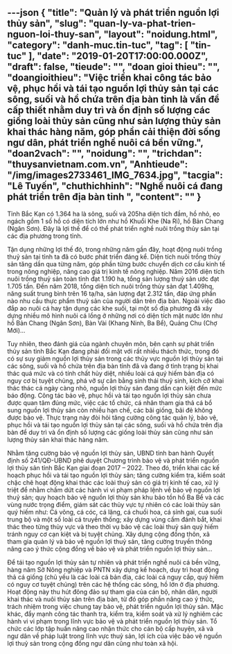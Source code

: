 ---json
{
    "title": "Quản lý và phát triển nguồn lợi thủy sản",
    "slug": "quan-ly-va-phat-trien-nguon-loi-thuy-san",
    "layout": "noidung.html",
    "category": "danh-muc.tin-tuc",
    "tag": [
        "tin-tuc"
    ],
    "date": "2019-01-20T17:00:00.000Z",
    "draft": false,
    "tieude": "",
    "doan gioi thieu": "",
    "doangioithieu": "Việc triển khai công tác bảo vệ, phục hồi và tái tạo nguồn lợi thủy sản tại các sông, suối và hồ chứa trên địa bàn tỉnh là vấn đề cấp thiết nhằm duy trì và ổn định số lượng các giống loài thủy sản cũng như sản lượng thủy sản khai thác hàng năm, góp phần cải thiện đời sống ngư dân, phát triển nghề nuôi cá bền vững.",
    "doan2vach": "",
    "noidung": "",
    "trichdan": "thuysanvietnam.com.vn",
    "Anhtieude": "/img/images2733461_IMG_7634.jpg",
    "tacgia": "Lê Tuyến",
    "chuthichhinh": "Nghề nuôi cá đang phát triển trên địa bàn tỉnh ",
    "__content__": ""
}
---
<p>Tỉnh Bắc Kạn c&oacute; 1.364 ha l&agrave; s&ocirc;ng, suối v&agrave; 205ha diện t&iacute;ch đầm, hồ nhỏ, eo ng&aacute;ch gồm 1 số hồ c&oacute; diện t&iacute;ch lớn như hồ Khuổi Khe (Na R&igrave;), hồ Bản Chang (Ng&acirc;n Sơn). Đ&acirc;y l&agrave; lợi thế để c&oacute; thể ph&aacute;t triển nghề nu&ocirc;i trồng thủy sản tại c&aacute;c địa phương trong tỉnh.</p>

<p>Tận dụng những lợi thế đ&oacute;, trong những năm gần đ&acirc;y, hoạt động nu&ocirc;i trồng thuỷ sản tại tỉnh ta đ&atilde; c&oacute; bước ph&aacute;t triển đ&aacute;ng kể. Diện t&iacute;ch nu&ocirc;i trồng thủy sản tăng dần qua từng năm, g&oacute;p phần từng bước chuyển dịch cơ cấu kinh tế trong n&ocirc;ng nghiệp, n&acirc;ng cao gi&aacute; trị kinh tế n&ocirc;ng nghiệp. Năm 2016 diện t&iacute;ch nu&ocirc;i trồng thuỷ sản to&agrave;n tỉnh đạt 1.190 ha, tổng sản lượng thuỷ sản ước đạt 1.705 tấn. Đến năm 2018, tổng diện t&iacute;ch nu&ocirc;i trồng thủy sản đạt 1.409hq, năng suất trung b&igrave;nh tr&ecirc;n&nbsp;16&nbsp;tạ/ha, sản lượng đạt 2.312&nbsp;tấn, đ&aacute;p ứng phần n&agrave;o nhu cầu thực phẩm thuỷ sản của người d&acirc;n tr&ecirc;n địa b&agrave;n. Ngo&agrave;i việc đ&agrave;o đắp ao nu&ocirc;i c&aacute; hay tận dụng c&aacute;c khe suối, tại một số địa phương đ&atilde; x&acirc;y dựng nhiều m&ocirc; h&igrave;nh nu&ocirc;i c&aacute; lồng ở những nơi c&oacute; diện t&iacute;ch mặt nước lớn như hồ Bản Chang (Ng&acirc;n Sơn), B&agrave;n V&agrave;i (Khang Ninh, Ba Bể), Quảng Chu (Chợ Mới)&hellip;</p>

<p>Tuy nhi&ecirc;n, theo đ&aacute;nh gi&aacute; của ng&agrave;nh chuy&ecirc;n m&ocirc;n, b&ecirc;n cạnh sự ph&aacute;t triển thủy sản tỉnh Bắc Kạn đang phải đối mặt với rất nhiều th&aacute;ch thức, trong đ&oacute; c&oacute; sự suy giảm nguồn lợi thủy sản trong c&aacute;c thủy vực nguồn lợi thủy sản tại c&aacute;c s&ocirc;ng, suối v&agrave; hồ chứa tr&ecirc;n địa b&agrave;n tỉnh đ&atilde; v&agrave; đang ở t&igrave;nh trạng bị khai th&aacute;c qu&aacute; mức v&agrave; c&oacute; t&iacute;nh chất hủy diệt, nhiều lo&agrave;i c&aacute; qu&yacute; hiếm bản địa c&oacute; nguy cơ bị tuyệt chủng, ph&aacute; vỡ sự c&acirc;n bằng sinh th&aacute;i thuỷ sinh, k&iacute;ch cỡ khai th&aacute;c th&aacute;c c&aacute; ng&agrave;y c&agrave;ng nhỏ, nguồn lợi thủy sản đang dần cạn kiệt đến mức b&aacute;o động. C&ocirc;ng t&aacute;c bảo vệ, phục hồi v&agrave; t&aacute;i tạo nguồn lợi thủy sản chưa được quan t&acirc;m đ&uacute;ng mức, việc c&aacute;c tổ chức, c&aacute; nh&acirc;n tham gia thả c&aacute; bổ sung nguồn lợi thủy sản c&ograve;n nhiều hạn chế, c&aacute;c b&atilde;i giống, b&atilde;i đẻ kh&ocirc;ng được bảo vệ. Thực trạng n&agrave;y đ&ograve;i hỏi tăng cường c&ocirc;ng t&aacute;c quản l&yacute;, bảo vệ, phục hồi v&agrave; t&aacute;i tạo nguồn lợi thủy sản tại c&aacute;c s&ocirc;ng, suối v&agrave; hồ chứa tr&ecirc;n địa b&agrave;n để duy tr&igrave; v&agrave; ổn định số lượng c&aacute;c giống lo&agrave;i thủy sản cũng như sản lượng thủy sản khai th&aacute;c h&agrave;ng năm.</p>

<p>Nhằm tăng cường bảo vệ nguồn lợi thủy sản, UBND tỉnh ban h&agrave;nh Quyết định số 241/QĐ-UBND ph&ecirc; duyệt Chương tr&igrave;nh bảo vệ v&agrave; ph&aacute;t triển nguồn lợi thủy sản tỉnh Bắc Kạn giai đoạn 2017 &ndash; 2022. Theo đ&oacute;, triển khai c&aacute;c kế hoạch phục hồi v&agrave; t&aacute;i tạo nguồn lợi thủy sản; tăng cường kiểm tra, kiểm so&aacute;t chặc chẽ hoạt động khai th&aacute;c c&aacute;c lo&agrave;i thuỷ sản c&oacute; gi&aacute; trị kinh tế cao, xử l&yacute; triệt để nhằm chấm dứt c&aacute;c h&agrave;nh vi vi phạm ph&aacute;p lệnh về bảo vệ nguồn lợi thuỷ sản; quy hoạch bảo vệ nguồn lợi thủy sản khu bảo tồn hồ Ba Bể v&agrave; c&aacute;c v&ugrave;ng nước trọng điểm, gi&aacute;m s&aacute;t c&aacute;c thủy vực tự nhi&ecirc;n c&oacute; c&aacute;c lo&agrave;i thủy sản qu&yacute; hiếm như: C&aacute; v&otilde;ng, c&aacute; c&oacute;c, c&aacute; lăng, c&aacute; chuối hoa, c&aacute; sỉnh gai, cua suối trung bộ v&agrave; một số lo&agrave;i c&aacute; truyền thống; x&acirc;y dựng v&ugrave;ng cấm đ&aacute;nh bắt, khai th&aacute;c theo từng thủy vực v&agrave; theo thời vụ bảo vệ c&aacute;c lo&agrave;i thuỷ sản qu&yacute; hiếm tr&aacute;nh nguy cơ cạn kiệt v&agrave; bị tuyệt chủng. X&acirc;y dựng cộng đồng th&ocirc;n, x&atilde; tham gia quản l&yacute; v&agrave; bảo vệ nguồn lợi thuỷ sản, tăng cường truyền th&ocirc;ng n&acirc;ng cao &yacute; thức cộng đồng về bảo vệ v&agrave; ph&aacute;t triển nguồn lợi thủy sản&hellip;</p>

<p>Để t&aacute;i tạo nguồn lợi thủy sản tự nhi&ecirc;n v&agrave; ph&aacute;t triển nghề nu&ocirc;i c&aacute; bền vững, h&agrave;ng năm Sở N&ocirc;ng nghiệp v&agrave; PNTN x&acirc;y dựng kế hoạch, duy tr&igrave; hoạt động thả c&aacute; giống (chủ yếu l&agrave; c&aacute;c lo&agrave;i c&aacute; bản địa, c&aacute;c lo&agrave;i c&aacute; nguy cấp, qu&yacute; hiếm c&oacute; nguy cơ tuyệt chủng) tr&ecirc;n c&aacute;c hệ thống c&aacute;c s&ocirc;ng, hồ lớn ở địa phương. Hoạt động n&agrave;y thu h&uacute;t đ&ocirc;ng đảo sự tham gia của c&aacute;n bộ, nh&acirc;n d&acirc;n, người khai th&aacute;c v&agrave; nu&ocirc;i thủy sản tr&ecirc;n địa b&agrave;n, từ đ&oacute; g&oacute;p phần n&acirc;ng cao &yacute; thức, tr&aacute;ch nhiệm trong việc chung tay bảo vệ, ph&aacute;t triển nguồn lợi thủy sản. Mặc kh&aacute;c, đẩy mạnh c&ocirc;ng t&aacute;c thanh tra, kiểm tra, kiểm so&aacute;t v&agrave; xử l&yacute; nghi&ecirc;m c&aacute;c h&agrave;nh vi vi phạm trong lĩnh vực bảo vệ v&agrave; ph&aacute;t triển nguồn lợi thủy sản. Tổ chức c&aacute;c lớp tập huấn n&acirc;ng cao nhận thức cho c&aacute;n bộ cấp huyện, x&atilde; v&agrave; ngư d&acirc;n về ph&aacute;p luật trong lĩnh vực thuỷ sản, lợi &iacute;ch của việc bảo vệ nguồn lợi thuỷ sản trong cộng đồng ngư d&acirc;n cũng như to&agrave;n x&atilde; hội.</p>
